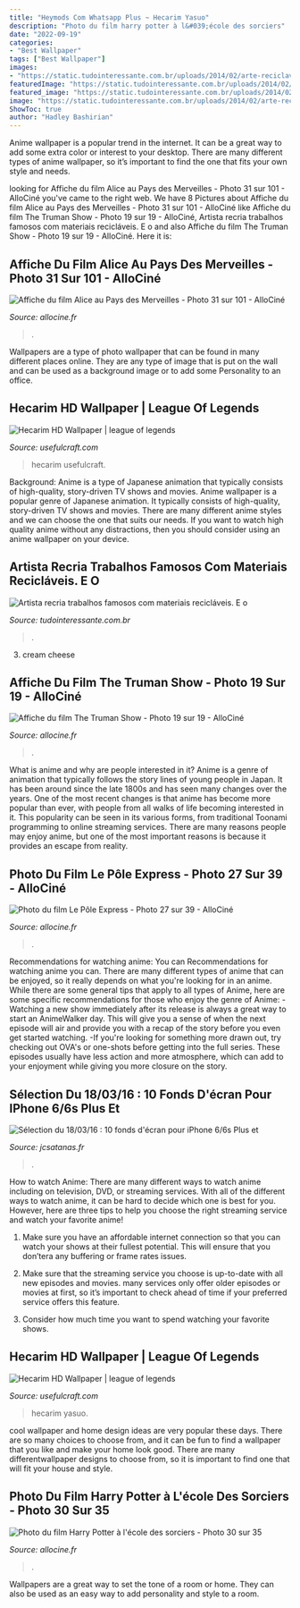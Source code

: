 ```yaml
---
title: "Heymods Com Whatsapp Plus ~ Hecarim Yasuo"
description: "Photo du film harry potter à l&#039;école des sorciers"
date: "2022-09-19"
categories:
- "Best Wallpaper"
tags: ["Best Wallpaper"]
images:
- "https://static.tudointeressante.com.br/uploads/2014/02/arte-reciclavel-jane-3.jpg"
featuredImage: "https://static.tudointeressante.com.br/uploads/2014/02/arte-reciclavel-jane-3.jpg"
featured_image: "https://static.tudointeressante.com.br/uploads/2014/02/arte-reciclavel-jane-3.jpg"
image: "https://static.tudointeressante.com.br/uploads/2014/02/arte-reciclavel-jane-3.jpg"
ShowToc: true
author: "Hadley Bashirian"
---
```



Anime wallpaper is a popular trend in the internet. It can be a great way to add some extra color or interest to your desktop. There are many different types of anime wallpaper, so it’s important to find the one that fits your own style and needs.

	

		
looking for Affiche du film Alice au Pays des Merveilles - Photo 31 sur 101 - AlloCiné you've came to the right web. We have 8 Pictures about Affiche du film Alice au Pays des Merveilles - Photo 31 sur 101 - AlloCiné like Affiche du film The Truman Show - Photo 19 sur 19 - AlloCiné, Artista recria trabalhos famosos com materiais recicláveis. E o and also Affiche du film The Truman Show - Photo 19 sur 19 - AlloCiné. Here it is:
		
    
## Affiche Du Film Alice Au Pays Des Merveilles - Photo 31 Sur 101 - AlloCiné

<img loading=lazy src="https://fr.web.img2.acsta.net/medias/nmedia/18/69/73/20/19250397.jpg" onerror="this.onerror=null;this.src='https://tse4.mm.bing.net/th?id=OIP.npfd-y0OUM00lELTmD-RQwHaJ4&amp;pid=15.1';" alt="Affiche du film Alice au Pays des Merveilles - Photo 31 sur 101 - AlloCiné">

_Source: allocine.fr_

>. 

	



Wallpapers are a type of photo wallpaper that can be found in many different places online. They are any type of image that is put on the wall and can be used as a background image or to add some Personality to an office.

    
## Hecarim HD Wallpaper | League Of Legends

<img loading=lazy src="https://www.usefulcraft.com/wp-content/uploads/2019/12/Hecarim-HD-Wallpaper-5.jpg" onerror="this.onerror=null;this.src='https://tse4.mm.bing.net/th?id=OIP.Ua4nDPNuFyCDA7m_3swaTwHaKM&amp;pid=15.1';" alt="Hecarim HD Wallpaper | league of legends">

_Source: usefulcraft.com_

>hecarim usefulcraft. 

	

Background: Anime is a type of Japanese animation that typically consists of high-quality, story-driven TV shows and movies.
Anime wallpaper is a popular genre of Japanese animation. It typically consists of high-quality, story-driven TV shows and movies. There are many different anime styles and we can choose the one that suits our needs. If you want to watch high quality anime without any distractions, then you should consider using an anime wallpaper on your device.

    
## Artista Recria Trabalhos Famosos Com Materiais Recicláveis. E O

<img loading=lazy src="https://static.tudointeressante.com.br/uploads/2014/02/arte-reciclavel-jane-3.jpg" onerror="this.onerror=null;this.src='https://tse1.mm.bing.net/th?id=OIP.Sz928a-gQNk2ePUX9-x34AHaKb&amp;pid=15.1';" alt="Artista recria trabalhos famosos com materiais recicláveis. E o">

_Source: tudointeressante.com.br_

>. 

	

3. cream cheese 

    
## Affiche Du Film The Truman Show - Photo 19 Sur 19 - AlloCiné

<img loading=lazy src="https://fr.web.img6.acsta.net/medias/nmedia/18/36/18/10/18459081.jpg" onerror="this.onerror=null;this.src='https://tse3.mm.bing.net/th?id=OIP.GX200VrS7FOdCWpsHHWTbQHaJ4&amp;pid=15.1';" alt="Affiche du film The Truman Show - Photo 19 sur 19 - AlloCiné">

_Source: allocine.fr_

>. 

	

What is anime and why are people interested in it?
Anime is a genre of animation that typically follows the story lines of young people in Japan. It has been around since the late 1800s and has seen many changes over the years. One of the most recent changes is that anime has become more popular than ever, with people from all walks of life becoming interested in it. This popularity can be seen in its various forms, from traditional Toonami programming to online streaming services. There are many reasons people may enjoy anime, but one of the most important reasons is because it provides an escape from reality.

    
## Photo Du Film Le Pôle Express - Photo 27 Sur 39 - AlloCiné

<img loading=lazy src="https://fr.web.img6.acsta.net/medias/nmedia/18/35/31/37/18868342.jpg" onerror="this.onerror=null;this.src='https://tse3.mm.bing.net/th?id=OIP.BZvmLQfytdqCRiFUnwbDnQDHEs&amp;pid=15.1';" alt="Photo du film Le Pôle Express - Photo 27 sur 39 - AlloCiné">

_Source: allocine.fr_

>. 

	

Recommendations for watching anime: You can
Recommendations for watching anime you can. There are many different types of anime that can be enjoyed, so it really depends on what you're looking for in an anime. While there are some general tips that apply to all types of Anime, here are some specific recommendations for those who enjoy the genre of Anime: 
-Watching a new show immediately after its release is always a great way to start an AnimeWalker day. This will give you a sense of when the next episode will air and provide you with a recap of the story before you even get started watching. 
-If you're looking for something more drawn out, try checking out OVA's or one-shots before getting into the full series. These episodes usually have less action and more atmosphere, which can add to your enjoyment while giving you more closure on the story.

    
## Sélection Du 18/03/16 : 10 Fonds D&#039;écran Pour IPhone 6/6s Plus Et

<img loading=lazy src="https://jcsatanas.fr/wp-content/uploads/2016/03/fond-ecran-180316-iphone-7.jpg" onerror="this.onerror=null;this.src='https://tse2.mm.bing.net/th?id=OIP.Dsbd1O1Wy1TWNqVeU7tGqwHaNK&amp;pid=15.1';" alt="Sélection du 18/03/16 : 10 fonds d&#039;écran pour iPhone 6/6s Plus et">

_Source: jcsatanas.fr_

>. 

	

How to watch Anime: There are many different ways to watch anime including on television, DVD, or streaming services.
With all of the different ways to watch anime, it can be hard to decide which one is best for you. However, here are three tips to help you choose the right streaming service and watch your favorite anime!
1. Make sure you have an affordable internet connection so that you can watch your shows at their fullest potential. This will ensure that you don’tera any buffering or frame rates issues.

2. Make sure that the streaming service you choose is up-to-date with all new episodes and movies. many services only offer older episodes or movies at first, so it’s important to check ahead of time if your preferred service offers this feature.

3. Consider how much time you want to spend watching your favorite shows.

    
## Hecarim HD Wallpaper | League Of Legends

<img loading=lazy src="https://www.usefulcraft.com/wp-content/uploads/2019/12/Hecarim-HD-Wallpaper-4.jpg" onerror="this.onerror=null;this.src='https://tse4.mm.bing.net/th?id=OIP.SSV--PPK39hqsi9FOchF4QHaKL&amp;pid=15.1';" alt="Hecarim HD Wallpaper | league of legends">

_Source: usefulcraft.com_

>hecarim yasuo. 

	

cool wallpaper and home design ideas are very popular these days. There are so many choices to choose from, and it can be fun to find a wallpaper that you like and make your home look good. There are many differentwallpaper designs to choose from, so it is important to find one that will fit your house and style.

    
## Photo Du Film Harry Potter à L&#039;école Des Sorciers - Photo 30 Sur 35

<img loading=lazy src="https://fr.web.img3.acsta.net/medias/nmedia/00/02/23/54/po2.jpg" onerror="this.onerror=null;this.src='https://tse1.mm.bing.net/th?id=OIP.EOAN--ykJkkZZLQgKw-VDgHaLH&amp;pid=15.1';" alt="Photo du film Harry Potter à l&#039;école des sorciers - Photo 30 sur 35">

_Source: allocine.fr_

>. 

	

Wallpapers are a great way to set the tone of a room or home. They can also be used as an easy way to add personality and style to a room.

